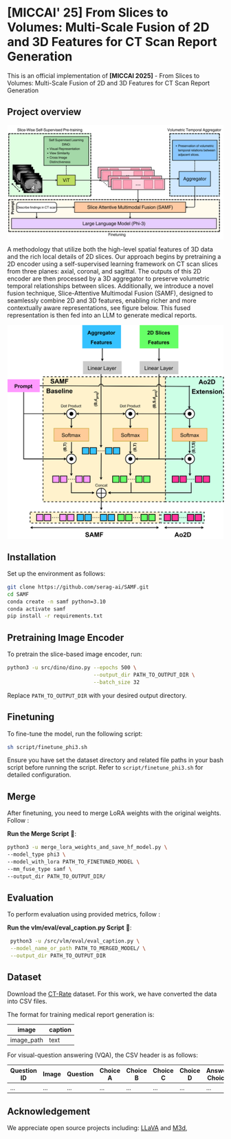# [MICCAI' 25] From Slices to Volumes: Multi-Scale Fusion of 2D and 3D Features for CT Scan Report Generation

This is an official implementation of **[MICCAI 2025]** - From Slices to Volumes: Multi-Scale Fusion of 2D and 3D Features for CT Scan Report Generation

## Project overview
 <p align="center">
  <img align="center" src="assets/intro.png" width="800px" alt="Architectural overview of the proposed medical report generation framework, incorporating slice-wise encoding, user prompts, and volumetric features through SAMF fusion methodology."/>
 </p>

A methodology that utilize both the high-level spatial features of 3D data and the rich local details of 2D slices. Our approach begins by pretraining a 2D encoder using a self-supervised learning framework on CT scan slices from three planes: axial, coronal, and sagittal. The outputs of this 2D encoder are then processed by a 3D aggregator to preserve volumetric temporal relationships between slices. Additionally, we introduce a novel fusion technique, Slice-Attentive Multimodal Fusion (SAMF), designed to seamlessly combine 2D and 3D features, enabling richer and more contextually aware representations, see figure below. This fused representation is then fed into an LLM to generate medical reports.

 <p align="center">
  <img align="center" src="assets/arch.png" width="600px" alt="Slice-Attentive Multi-Modal Fusion architecture. The framework projects three feature spaces (f3d, text tokens, and f2d) into a shared representation space for crossmodal fusion and interaction."/>
 </p>

## Installation

Set up the environment as follows:

```sh
git clone https://github.com/serag-ai/SAMF.git
cd SAMF
conda create -n samf python=3.10
conda activate samf
pip install -r requirements.txt
```

## Pretraining Image Encoder

To pretrain the slice-based image encoder, run:

```sh
python3 -u src/dino/dino.py --epochs 500 \
                            --output_dir PATH_TO_OUTPUT_DIR \
                            --batch_size 32
```

Replace `PATH_TO_OUTPUT_DIR` with your desired output directory.

## Finetuning

To fine-tune the model, run the following script:

```sh
sh script/finetune_phi3.sh
```

Ensure you have set the dataset directory and related file paths in your bash script before running the script. Refer to `script/finetune_phi3.sh` for detailed configuration.

## Merge

After finetuning, you need to merge LoRA weights with the original weights. Follow :

**Run the Merge Script** 🔄:
   ```sh
   python3 -u merge_lora_weights_and_save_hf_model.py \
   --model_type phi3 \
   --model_with_lora PATH_TO_FINETUNED_MODEL \
   --mm_fuse_type samf \
   --output_dir PATH_TO_OUTPUT_DIR/
   ```

## Evaluation

To perform evaluation using provided metrics, follow :

**Run the vlm/eval/eval_caption.py Script** 🔄:
   ```sh
    python3 -u /src/vlm/eval/eval_caption.py \
    --model_name_or_path PATH_TO_MERGED_MODEL/ \
    --output_dir PATH_TO_OUTPUT_DIR
   ```

## Dataset

Download the [CT-Rate](https://huggingface.co/datasets/ibrahimhamamci/CT-RATE) dataset. For this work, we have converted the data into CSV files.

The format for training medical report generation is:

| **image**   | **caption** |
|-------------|-------------|
| image_path  | text        |

For visual-question answering (VQA), the CSV header is as follows:

| **Question ID** | **Image** | **Question** | **Choice A** | **Choice B** | **Choice C** | **Choice D** | **Answer Choice** | **Answer** |
|-----------------|-----------|--------------|--------------|--------------|--------------|--------------|-------------------|------------|
| ...             | ...       | ...          | ...          | ...          | ...          | ...          | ...               | ...        |

## Acknowledgement
We appreciate open source projects including: 
[LLaVA](https://github.com/haotian-liu/LLaVA) and 
[M3d](https://github.com/BAAI-DCAI/M3D), 